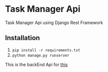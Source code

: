 # Task Manager Api

Task Manager Api using Django Rest Framework

## Installation
1. `pip install -r requirements.txt`
3. `python manage.py runserver`

This is the backEnd Api for [this](https://github.com/santiago120600/TaskManagerFrontEnd)
